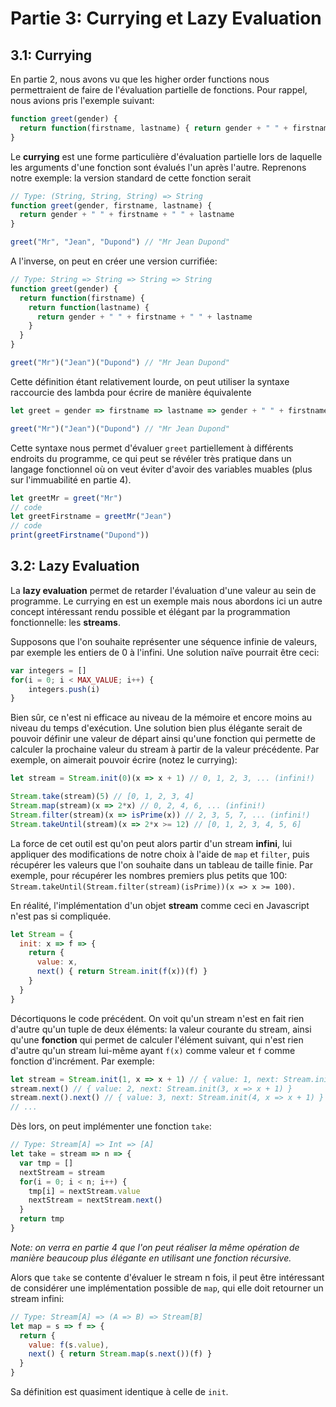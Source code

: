 # Partie 3: Currying et Lazy Evaluation

## 3.1: Currying
En partie 2, nous avons vu que les higher order functions nous permettraient de faire de l'évaluation partielle de fonctions. Pour rappel, nous avions pris l'exemple suivant:

```js
function greet(gender) {
  return function(firstname, lastname) { return gender + " " + firstname + " " + lastname }
}
```

Le __currying__ est une forme particulière d'évaluation partielle lors de laquelle les arguments d'une fonction sont évalués l'un après l'autre. Reprenons notre exemple: la version standard de cette fonction serait

```js
// Type: (String, String, String) => String
function greet(gender, firstname, lastname) {
  return gender + " " + firstname + " " + lastname
}

greet("Mr", "Jean", "Dupond") // "Mr Jean Dupond"
```

A l'inverse, on peut en créer une version currifiée:

```js
// Type: String => String => String => String
function greet(gender) {
  return function(firstname) {
    return function(lastname) {
      return gender + " " + firstname + " " + lastname
    }
  }
}

greet("Mr")("Jean")("Dupond") // "Mr Jean Dupond"
```

Cette définition étant relativement lourde, on peut utiliser la syntaxe raccourcie des lambda pour écrire de manière équivalente

```js
let greet = gender => firstname => lastname => gender + " " + firstname + " " + lastname

greet("Mr")("Jean")("Dupond") // "Mr Jean Dupond"
```

Cette syntaxe nous permet d'évaluer `greet` partiellement à différents endroits du programme, ce qui peut se révéler très pratique dans un langage fonctionnel où on veut éviter d'avoir des variables muables (plus sur l'immuabilité en partie 4).

```js
let greetMr = greet("Mr")
// code
let greetFirstname = greetMr("Jean")
// code
print(greetFirstname("Dupond"))
```

## 3.2: Lazy Evaluation
La __lazy evaluation__ permet de retarder l'évaluation d'une valeur au sein de programme. Le currying en est un exemple mais nous abordons ici un autre concept intéressant rendu possible et élégant par la programmation fonctionnelle: les __streams__.

Supposons que l'on souhaite représenter une séquence infinie de valeurs, par exemple les entiers de 0 à l'infini. Une solution naïve pourrait être ceci:

```js
var integers = []
for(i = 0; i < MAX_VALUE; i++) {
    integers.push(i)
}
```

Bien sûr, ce n'est ni efficace au niveau de la mémoire et encore moins au niveau du temps d'exécution. Une solution bien plus élégante serait de pouvoir définir une valeur de départ ainsi qu'une fonction qui permette de calculer la prochaine valeur du stream à partir de la valeur précédente. Par exemple, on aimerait pouvoir écrire (notez le currying):

```js
let stream = Stream.init(0)(x => x + 1) // 0, 1, 2, 3, ... (infini!)

Stream.take(stream)(5) // [0, 1, 2, 3, 4]
Stream.map(stream)(x => 2*x) // 0, 2, 4, 6, ... (infini!)
Stream.filter(stream)(x => isPrime(x)) // 2, 3, 5, 7, ... (infini!)
Stream.takeUntil(stream)(x => 2*x >= 12) // [0, 1, 2, 3, 4, 5, 6]
```

La force de cet outil est qu'on peut alors partir d'un stream __infini__, lui appliquer des modifications de notre choix à l'aide de `map` et `filter`, puis récupérer les valeurs que l'on souhaite dans un tableau de taille finie. Par exemple, pour récupérer les nombres premiers plus petits que 100: `Stream.takeUntil(Stream.filter(stream)(isPrime))(x => x >= 100)`.

En réalité, l'implémentation d'un objet __stream__ comme ceci en Javascript n'est pas si compliquée.

```js
let Stream = {
  init: x => f => {
    return {
      value: x,
      next() { return Stream.init(f(x))(f) }
    }
  }
}
```

Décortiquons le code précédent. On voit qu'un stream n'est en fait rien d'autre qu'un tuple de deux éléments: la valeur courante du stream, ainsi qu'une __fonction__ qui permet de calculer l'élément suivant, qui n'est rien d'autre qu'un stream lui-même ayant `f(x)` comme valeur et `f` comme fonction d'incrément. Par exemple:

```js
let stream = Stream.init(1, x => x + 1) // { value: 1, next: Stream.init(2, x => x + 1) }
stream.next() // { value: 2, next: Stream.init(3, x => x + 1) }
stream.next().next() // { value: 3, next: Stream.init(4, x => x + 1) }
// ...
```

Dès lors, on peut implémenter une fonction `take`:

```js
// Type: Stream[A] => Int => [A]
let take = stream => n => {
  var tmp = []
  nextStream = stream
  for(i = 0; i < n; i++) {
    tmp[i] = nextStream.value
    nextStream = nextStream.next()
  }
  return tmp
}
```

*Note: on verra en partie 4 que l'on peut réaliser la même opération de manière beaucoup plus élégante en utilisant une fonction récursive.*

Alors que `take` se contente d'évaluer le stream n fois, il peut être intéressant de considérer une implémentation possible de `map`, qui elle doit retourner un stream infini:

```js
// Type: Stream[A] => (A => B) => Stream[B]
let map = s => f => {
  return {
    value: f(s.value),
    next() { return Stream.map(s.next())(f) }
  }
}
```

Sa définition est quasiment identique à celle de `init`.
